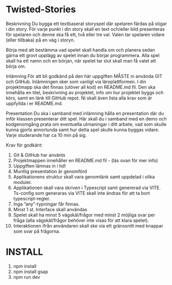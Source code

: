 # Twisted-Stories

Beskrivning
Du bygga ett textbaserat storyspel där spelaren färdas på stigar i din story. För varje punkt i din story skall en text och/eller bild presenteras för spelaren och denne ska få ett, två eller tre val. Valen tar spelaren vidare (eller tillbaka) på en väg i storyn.

Börja med att bestämma vad spelet skall handla om och planera sedan gärna ett grovt upplägg av spelet innan du börjar programmera. Alla spel skall ha ett namn och en början, när spelet tar slut skall man få valet att börja om.

Inlämning
För att bli godkänd på den här uppgiften MÅSTE ni använda GIT och GitHub. Inlämningen sker som vanligt via läroplattformen. I din projektmapp ska det finnas (utöver all kod) en README.md fil. Den ska innehålla en titel, beskrivning av projektet, info om hur projektet byggs och körs, samt en länk till GitHub repot. Ni skall även lista alla krav som är uppfyllda i er README.md.

Presentation
Du ska i samband med inlämning hålla en presentation där du inför klassen presenterar ditt spel. Här skall du i samband med en demo och kodgenomgång prata om eventuella utmaningar i ditt arbete, vad som skulle kunna gjorts annorlunda samt hur detta spel skulle kunna byggas vidare. Varje studerande har ca 10 min på sig.

Krav för godkänt:
1. Git & GitHub har använts
2. Projektmappen innehåller en README.md fil - (läs ovan för mer info)
3. Uppgiften lämnas in i tid!
4. Muntlig presentation är genomförd
5. Applikationens struktur skall vara genomtänk samt uppdelad i olika moduler.
6. Applikationen skall vara skriven i Typescript samt genererad via VITE. Ts-config som generaras via VITE skall inte ändras för att ta bort typescript-regler.
7. Inga ”any”-typningar får finnas.
8. Minst 1 st. Interface skall användas
9. Spelet skall ha minst 5 vägskäl/frågor med minst 2 möjliga svar per fråga (alla vägskäl/frågor behöver inte visas för att klara spelet).
10. Interaktionen ifrån användaren skall ske via ett gränssnitt med knappar som svar på frågorna.

# INSTALL
1.	npm install
2.	npm install gsap
3.	npm run dev

